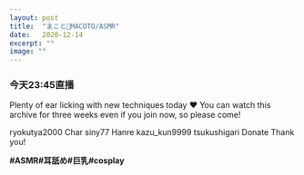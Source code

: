 ```yaml
---
layout: post
title:  "まこと👑MACOTO/ASMR"
date:   2020-12-14
excerpt: ""
image: ""
---
```


### 今天23:45直播
Plenty of ear licking with new techniques today ♥ You can watch this archive for three weeks even if you join now, so please come!

 ryokutya2000 Char siny77 Hanre kazu_kun9999 tsukushigari Donate Thank you!
<a href="#" class="image fit"><img src="https://tva1.sinaimg.cn/large/0081Kckwgy1glmd72xtjmj31270kiwji.jpg" alt="" /></a>


**#ASMR#耳舐め#巨乳#cosplay**
